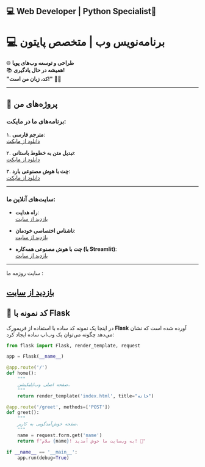 ## 💻 Web Developer | Python Specialist👋

# 💻 برنامه‌نویس وب | متخصص پایتون

🌐 **طراحی و توسعه وب‌های پویا**  
📚 **همیشه در حال یادگیری!**  
**"کد، زبان من است!"** 🧑‍💻  

---

## 🚀 پروژه‌های من

### برنامه‌های ما در مایکت:

۱. **مترجم فارسی**:  
   [دانلود از مایکت](https://myket.ir/app/com.w_18248975)  

۲. **تبدیل متن به خطوط باستانی**:  
   [دانلود از مایکت](https://myket.ir/app/com.w_18170834)  

۳. **چت با هوش مصنوعی بارد**:  
   [دانلود از مایکت](https://myket.ir/app/com.w_18254252)  

---

### سایت‌های آنلاین ما:

- **راه هدایت**:  
  [بازدید از سایت](https://flask-u0m653.chbk.app)  

- **ناشناس اختصاصی خودمان**:  
  [بازدید از سایت](https://flask-sh0hv8.chbk.app)  

- **چت با هوش مصنوعی همه‌کاره (با Streamlit)**:  
  [بازدید از سایت](https://huggingface.co/spaces/chatbotamirhossin/chatbot)  

---
سایت روزمه ما :

[بازدید از سایت](https://static-1nljmg.chbk.app/) 
---

## 🐍 کد نمونه با Flask

در اینجا یک نمونه کد ساده با استفاده از فریمورک **Flask** آورده شده است که نشان می‌دهد چگونه می‌توان یک وب‌اپ ساده ایجاد کرد:

```python
from flask import Flask, render_template, request

app = Flask(__name__)

@app.route('/')
def home():
    """
    صفحه اصلی وب‌اپلیکیشن.
    """
    return render_template('index.html', title="خانه")

@app.route('/greet', methods=['POST'])
def greet():
    """
    صفحه خوش‌آمدگویی به کاربر.
    """
    name = request.form.get('name')
    return f"سلام {name}! به وب‌سایت ما خوش آمدید! 🎉"

if __name__ == '__main__':
    app.run(debug=True)



